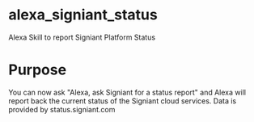 # alexa_signiant_status
Alexa Skill to report Signiant Platform Status

# Purpose
You can now ask "Alexa, ask Signiant for a status report" and Alexa will report back the current status of the Signiant cloud services.  Data is provided by status.signiant.com
